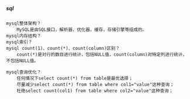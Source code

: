
##### sql
    mysql整体架构？
        MySQL是由SQL接口，解析器，优化器，缓存，存储引擎等组成的。
    mysql内存结构？
    mysql索引？
    mysql count(1)、count(*)、count(column)区别？
        count(*)是对行的数目进行统计，包括NULL值，count(column)对特定列进行统计，不包括NULL值。
        
    mysql查询优化？
        任何情况下select count(*) from table是最优选择；
        尽量减少select count(*) from table where col1="value"这种查询；
        杜绝select count(col1) from table where col2="value"这种查询；
            
